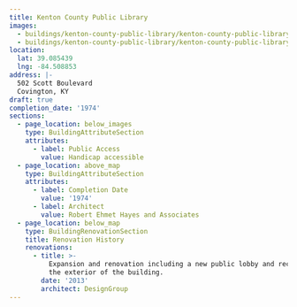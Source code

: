 ```yaml
---
title: Kenton County Public Library
images:
  - buildings/kenton-county-public-library/kenton-county-public-library-0_mka64l
  - buildings/kenton-county-public-library/kenton-county-public-library-1_d9lbt4
location:
  lat: 39.085439
  lng: -84.508853
address: |-
  502 Scott Boulevard
  Covington, KY
draft: true
completion_date: '1974'
sections:
  - page_location: below_images
    type: BuildingAttributeSection
    attributes:
      - label: Public Access
        value: Handicap accessible
  - page_location: above_map
    type: BuildingAttributeSection
    attributes:
      - label: Completion Date
        value: '1974'
      - label: Architect
        value: Robert Ehmet Hayes and Associates
  - page_location: below_map
    type: BuildingRenovationSection
    title: Renovation History
    renovations:
      - title: >-
          Expansion and renovation including a new public lobby and recladding
          the exterior of the building.
        date: '2013'
        architect: DesignGroup
---
```


